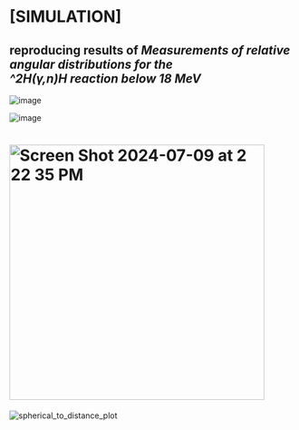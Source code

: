 # [SIMULATION]
reproducing results of _Measurements of relative angular distributions for the  
^2H(γ,n)H reaction below 18 MeV_
---
![image](https://github.com/user-attachments/assets/7e9750ba-5e3a-4f1b-88cd-44e73ca45faf)


![image](https://github.com/user-attachments/assets/66d458cb-5a4a-4118-8524-06f32665f8c5)

# <img width="450" alt="Screen Shot 2024-07-09 at 2 22 35 PM" src="https://github.com/KGL8/Code-for-Lab/assets/106930751/834a99da-9932-4783-b96e-92ec0e84ba98">

![spherical_to_distance_plot](https://github.com/KGL8/Code-for-Lab/assets/106930751/df5d926f-db5f-4faa-9f9c-cfe9290aa632)
